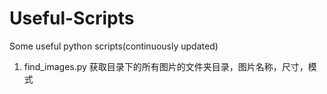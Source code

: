 # Useful-Scripts
Some useful python scripts(continuously updated)

1. find_images.py
	获取目录下的所有图片的文件夹目录，图片名称，尺寸，模式
